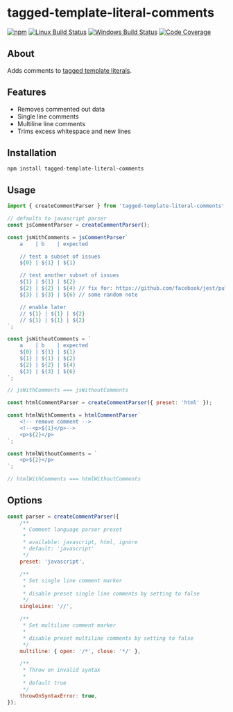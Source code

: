 # tagged-template-literal-comments

[![npm](https://img.shields.io/npm/v/tagged-template-literal-comments.svg?label=npm%20version)](https://www.npmjs.com/package/tagged-template-literal-comments)
[![Linux Build Status](https://img.shields.io/circleci/project/github/chrisblossom/tagged-template-literal-comments/master.svg?label=linux%20build)](https://circleci.com/gh/chrisblossom/tagged-template-literal-comments/tree/master)
[![Windows Build Status](https://img.shields.io/appveyor/ci/chrisblossom/tagged-template-literal-comments/master.svg?label=windows%20build)](https://ci.appveyor.com/project/chrisblossom/tagged-template-literal-comments/branch/master)
[![Code Coverage](https://img.shields.io/codecov/c/github/chrisblossom/tagged-template-literal-comments/master.svg)](https://codecov.io/gh/chrisblossom/tagged-template-literal-comments/branch/master)

## About

Adds comments to [tagged template literals](https://developer.mozilla.org/en-US/docs/Web/JavaScript/Reference/Template_literals#Tagged_templates).

## Features

-   Removes commented out data
-   Single line comments
-   Multiline line comments
-   Trims excess whitespace and new lines

## Installation

`npm install tagged-template-literal-comments`

## Usage

```js
import { createCommentParser } from 'tagged-template-literal-comments';

// defaults to javascript parser
const jsCommentParser = createCommentParser();

const jsWithComments = jsCommentParser`
	a    | b    | expected

	// test a subset of issues
	${0} | ${1} | ${1}

	// test another subset of issues
	${1} | ${1} | ${2}
	${2} | ${2} | ${4} // fix for: https://github.com/facebook/jest/pull/8717
	${3} | ${3} | ${6} // some random note

	// enable later
	// ${1} | ${1} | ${2}
	// ${1} | ${1} | ${2}
`;

const jsWithoutComments = `
	a    | b    | expected
	${0} | ${1} | ${1}
	${1} | ${1} | ${2}
	${2} | ${2} | ${4}
	${3} | ${3} | ${6}
`;

// jsWithComments === jsWithoutComments

const htmlCommentParser = createCommentParser({ preset: 'html' });

const htmlWithComments = htmlCommentParser`
	<!-- remove comment -->
	<!--<p>${1}</p>-->
	<p>${2}</p>
`;

const htmlWithoutComments = `
	<p>${2}</p>
`;

// htmlWithComments === htmlWithoutComments
```

## Options

```js
const parser = createCommentParser({
	/**
	 * Comment language parser preset
	 *
	 * available: javascript, html, ignore
	 * default: 'javascript'
	 */
	preset: 'javascript',

	/**
	 * Set single line comment marker
	 *
	 * disable preset single line comments by setting to false
	 */
	singleLine: '//',

	/**
	 * Set multiline comment marker
	 *
	 * disable preset multiline comments by setting to false
	 */
	multiline: { open: '/*', close: '*/' },

	/**
	 * Throw on invalid syntax
	 *
	 * default true
	 */
	throwOnSyntaxError: true,
});
```
